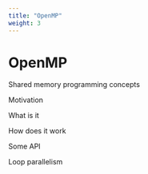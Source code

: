 ```yaml
---
title: "OpenMP"
weight: 3
---
```


# OpenMP

Shared memory programming concepts

Motivation

What is it

How does it work

Some API

Loop parallelism
